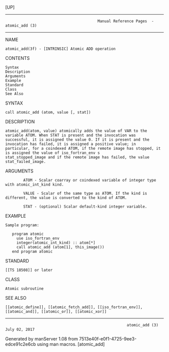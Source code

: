 [UP]

-----------------------------------------------------------------------------------------------------------------------------------
                                             Manual Reference Pages  - atomic_add (3)
-----------------------------------------------------------------------------------------------------------------------------------
                                                                 
NAME

    atomic_add(3f) - [INTRINSIC] Atomic ADD operation

CONTENTS

    Syntax
    Description
    Arguments
    Example
    Standard
    Class
    See Also

SYNTAX

    call atomic_add (atom, value [, stat])

DESCRIPTION

    atomic_add(atom, value) atomically adds the value of VAR to the variable ATOM. When STAT is present and the invocation was
    successful, it is assigned the value 0. If it is present and the invocation has failed, it is assigned a positive value; in
    particular, for a coindexed ATOM, if the remote image has stopped, it is assigned the value of iso_fortran_env s
    stat_stopped_image and if the remote image has failed, the value stat_failed_image.

ARGUMENTS

            ATOM - Scalar coarray or coindexed variable of integer type with atomic_int_kind kind.

            VALUE - Scalar of the same type as ATOM. If the kind is different, the value is converted to the kind of ATOM.

            STAT - (optional) Scalar default-kind integer variable.

EXAMPLE

    Sample program:

       program atomic
         use iso_fortran_env
         integer(atomic_int_kind) :: atom[*]
         call atomic_add (atom[1], this_image())
       end program atomic



STANDARD

    [[TS 18508]] or later

CLASS

    Atomic subroutine

SEE ALSO

    [[atomic_define]], [[atomic_fetch_add]], [[iso_fortran_env]], [[atomic_and]], [[atomic_or]], [[atomic_xor]]

-----------------------------------------------------------------------------------------------------------------------------------

                                                          atomic_add (3)                                              July 02, 2017

Generated by manServer 1.08 from 7513e40f-e0f1-4725-9ee3-edce91c2e6cb using man macros.
                                                           [atomic_add]
